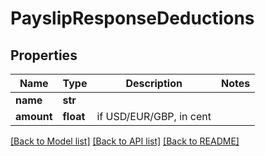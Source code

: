 # PayslipResponseDeductions


## Properties
Name | Type | Description | Notes
------------ | ------------- | ------------- | -------------
**name** | **str** |  | 
**amount** | **float** | if USD/EUR/GBP, in cent | 

[[Back to Model list]](../README.md#documentation-for-models) [[Back to API list]](../README.md#documentation-for-api-endpoints) [[Back to README]](../README.md)


